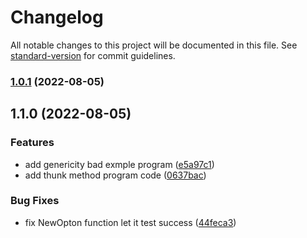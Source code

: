 # Changelog

All notable changes to this project will be documented in this file. See [standard-version](https://github.com/conventional-changelog/standard-version) for commit guidelines.

### [1.0.1](https://github.com/Marek-maxs/marek.study.project/compare/v1.1.0...v1.0.1) (2022-08-05)

## 1.1.0 (2022-08-05)


### Features

* add genericity bad exmple program ([e5a97c1](https://github.com/Marek-maxs/marek.study.project/commit/e5a97c17f83d0cd2811a1cef39d4759e9b8dc909))
* add thunk method program code ([0637bac](https://github.com/Marek-maxs/marek.study.project/commit/0637bac6900b85b49fa8b79e99029c896febccaf))


### Bug Fixes

* fix NewOpton function let it test success ([44feca3](https://github.com/Marek-maxs/marek.study.project/commit/44feca38a3b4e827469d34d2a059491ba4a4c3c5))
